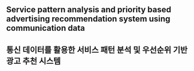 ## Service pattern analysis and priority based advertising recommendation system using communication data
## 통신 데이터를 활용한 서비스 패턴 분석 및 우선순위 기반 광고 추천 시스템
